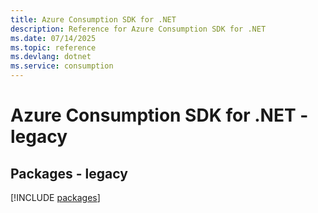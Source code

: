 ```yaml
---
title: Azure Consumption SDK for .NET
description: Reference for Azure Consumption SDK for .NET
ms.date: 07/14/2025
ms.topic: reference
ms.devlang: dotnet
ms.service: consumption
---
```

# Azure Consumption SDK for .NET - legacy
## Packages - legacy
[!INCLUDE [packages](consumption-index.md)]